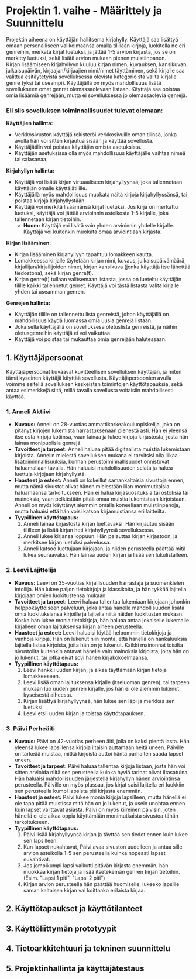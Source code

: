 # Projektin 1. vaihe - Määrittely ja Suunnittelu
Projektin aiheena on käyttäjän hallitsema kirjahylly. Käyttäjä saa lisättyä omaan personalliseen valikoimaansa omalla tilillään kirjoja, luokitella ne eri genreihin, merkata kirjat luetuksi, ja jättää 1-5 arvion kirjasta, jos se on merkitty luetuksi, sekä lisätä arvion mukaan pienen muistiinpanon.  
Kirjan lisäämiseen kirjahyllyyn kuuluu kirjan nimen, kuvauksen, kansikuvan, julkaisupäivän, kirjaajan/kirjaajien nimi/nimet täyttäminen, sekä kirjalle saa valittua esitäytetyistä sovelluksessa olevista kategorioista valita kirjalle genre (yksi tai useampi). Käyttäjällä on myös mahdollisuus lisätä sovellukseen omat genret olemassaolevaan listaan. Käyttäjä saa poistaa omia lisäämiä genrejään, mutta ei sovelluksessa jo olemassaolevia genrejä. 

### Eli siis sovelluksen toiminnallisuudet tulevat olemaan:

**Käyttäjien hallinta:**
  - Verkkosivuston käyttäjä rekisteröi verkkosivuille oman tilinsä, jonka avulla hän voi sitten kirjautua sisään ja käyttää sovellusta.
  - Käyttäjätilin voi poistaa käyttäjän omista asetuksista.
  - Käyttäjän asetuksissa olla myös mahdollisuus käyttäjälle vaihtaa nimeä tai salasanaa.

**Kirjahyllyn hallinta:**
  - Käyttäjä voi lisätä kirjan virtuaaliseen kirjahyllyynsä, joka tallennetaan käyttäjän omalle käyttäjätilille.
  - Käyttäjällä myös mahdollisuus muokata näitä kirjoja kirjahyllyssänsä, tai poistaa kirjoja kirjahyllystään.
  - Käyttäjä voi merkitä lisäämänsä kirjat luetuksi. Jos kirja on merkattu luetuksi, käyttäjä voi jättää arvioinnin asteikosta 1-5 kirjalle, joka tallennetaan kirjan tietoihin.
      - **Huom:** Käyttäjä voi lisätä vain yhden arvioinnin yhdelle kirjalle. Käyttäjä voi kuitenkin muokata omaa arviointiaan kirjasta.
    
**Kirjan lisääminen:**
  - Kirjan lisääminen kirjahyllyyn tapahtuu lomakkeen kautta.
  - Lomakkeessa kirjalle täytetään kirjan nimi, kuvaus, julkaisupäivämäärä, kirjailijan/kirjailijoiden nimet, kirjan kansikuva (jonka käyttäjä itse lähettää tiedostona), sekä kirjan genre(t).
  - Kirjan genre(t) tullaan valitsemaan listasta, jossa on lueteltu käyttäjän tilille kaikki tallennetut genret. Käyttäjä voi tästä listasta valita kirjalle yhden tai useamman genren.

 **Genrejen hallinta:**
   - Käyttäjän tilille on tallennettu lista genreistä, johon käyttäjällä on mahdollisuus käydä luomassa omia uusia genrejä listaan.
   - Jokaisella käyttäjällä on sovelluksesa oletuslista genreistä, ja näihin oletusgenreihin käyttäjä ei voi vaikuttaa.
   - Käyttäjä voi poistaa tai mukauttaa omia genrejään halutessaan.  

## 1. Käyttäjäpersoonat 
Käyttäjäpersoonat kuvaavat kuvitteellisen sovelluksen käyttäjän, ja miten tämä kyseinen käyttäjä käyttää sovellusta. Käyttäjäpersoonien avulla voimme esitellä sovelluksen keskeisten toimintojen käyttötapauksia, sekä antaa esimerkkejä siitä, millä tavalla sovellusta voitaisiin mahdollisesti käyttää. 

### 1. Anneli Aktiivi
- **Kuvaus:** Anneli on 28-vuotias ammattikorkeakouluopiskelija, joka on pitänyt kirjojen lukemista harrastuksenaan pienestä asti. Hän ei yleensä itse osta kirjoja kotiinsa, vaan lainaa ja lukee kirjoja kirjastosta, josta hän lainaa monipuolisia genrejä.
- **Tavoitteet ja tarpeet:** Anneli haluaa pitää digitaalista muistia lukemistaan kirjoista. Annelin mielestä sovelluksen mukana ei tarvitsisi olla liikaa lisätoiminnallisuuksia, kunhan perustoiminnallisuudet onnistuvat haluamallaan tavalla. Hän haluaisi mahdollisuuden selata ja hakea luettuja kirjojaan kirjahyllystä.  
- **Haasteet ja esteet:** Anneli on kokeillut samankaltaisia sivustoja ennen, mutta nämä sivustot olivat hänen mielestään liian monimutkaisia haluamaansa tarkoitukseen. Hän ei halua kirjasuosituksia tai ostoksia tai mainoksia, vaan pelkästään pitää omaa muistia lukemistaan kirjoistaan. Anneli on myös käyttänyt aiemmin omalla koneellaan muistiinpanoja, mutta haluaisi että hän voisi katsoa kirjamuistiansa eri laitteilta. 
- **Tyypillinen käyttötapaus:**
    1. Anneli lainaa kirjastosta kirjan luettavaksi. Hän kirjautuu sisään tililleen ja lisää kirjan heti kirjahyllyynsä sovelluksessa.
    2. Anneli lukee kirjansa loppuun. Hän palauttaa kirjan kirjastoon, ja merkitsee kirjan luetuksi palvelussa.
    3. Anneli katsoo luettujaan kirjojaan, ja niiden perusteella päättää mitä lukea seuraavaksi. Hän lainaa uuden kirjan ja lisää sen lukulistalleen. 

### 2. Leevi Lajittelija
- **Kuvaus:** Leevi on 35-vuotias kirjallisuuden harrastaja ja suomenkielen intoilija. Hän lukee paljon tietokirjoja ja klassikoita, ja hän tykkää lajitella kirjojaan omien luokitustensa mukaan.
- **Tavoitteet ja tarpeet:** Leevi haluaa tallentaa lukemiaan kirjojaan johonkin helppokäyttöiseen palveluun, joka antaa hänelle mahdollisuuden lisätä omia luokituksiansa kirjoille ja lajitella niitä näiden luokitusten mukaan. Koska hän lukee monia tietokirjoja, hän haluaa antaa jokaiselle lukemalle kirjalleen oman lajituksensa kirjan aiheen perusteella.
- **Haasteet ja esteet:** Leevi haluaisi löytää helpommin tietokirjoja ja vanhoja kirjoja. Hän on lukenut niin monta, että hänellä on hankaluuksia lajitella listaa kirjoista, joita hän on jo lukenut. Kaikki mainonnat toisilta sivustoilta kuitenkin antavat hänelle vain mainoksia kirjoista, joita hän on jo lukenut, tai jotka eivät sovi hänen kirjakokoelmaansa.
- **Tyypillinen käyttötapaus:**
    1. Leevi hankkii uuden kirjan, ja alkaa täyttämään kirjan tietoja lomakkeeseen.
    2. Leevi lisää oman lajituksensa kirjalle (itseluoman genren), tai tarpeen mukaan luo uuden genren kirjalle, jos hän ei ole aiemmin lukenut kyseisestä aiheesta.
    3. Kirjan lisättyä kirjahyllyynsä, hän lukee sen läpi ja merkkaa sen luetuksi.
    4. Leevi etsii uuden kirjan ja toistaa käyttötapauksen.

### 3. Päivi Perheäiti
- **Kuvaus:** Päivi on 42-vuotias perheen äiti, jolla on kaksi pientä lasta. Hän yleensä lukee lapsillensa kirjoja iltaisin auttamaan heitä uneen. Päiville on tärkeää muistaa, mitkä kirjoista auttoi häntä parhaiten saada lapset uneen.
- **Tavoitteet ja tarpeet:** Päivi haluaa tallentaa kirjoja listaan, josta hän voi sitten arvioida niitä sen perusteella kuinka hyviä tarinat olivat iltasatuina. Hän haluaisi mahdollisuuden järjestellä kirjahyllyn hänen arviointinsa perusteella. Päiville on myös plussaa, jos kirjat saisi lajitella eri luokkiin sen perusteella kumpi lapsista piti kirjasta enemmän.
- **Haasteet ja esteet:** Päivi lukee monia kirjoja lapsilleen, mutta hänellä ei ole tapa pitää muistissa mitä hän on jo lukenut, ja usein unohtaa ennen kuin lapset valittavat asiasta. Päivi on myös kiireinen päivisin, joten hänellä ei ole aikaa oppia käyttämään monimutkaista sivustoa tähän tarkoitukseen.
- **Tyypillinen käyttötapaus:**
    1. Päivi lisää kirjahyllyynsä kirjan ja täyttää sen tiedot ennen kuin lukee sen lapsilleen.
    2. Kun lapset nukahtavat, Päivi avaa sivuston uudelleen ja antaa sille arvion asteikolla 1-5 sen perusteella kuinka nopeasti lapset nukahtivat.
    3. Jos jompikumpi lapsi vaikutti pitävän kirjasta enemmän, hän muokkaa kirjan tietoja ja lisää itsetekemän genren kirjan tietoihin. (Esim. "Lapsi 1 piti", "Lapsi 2 piti")
    4. Kirjan arvion perusteella hän päättää huomiselle, lukeeko lapsille saman kaltaisen kirjan vai koittaako erilaista kirjaa.

## 2. Käyttötapaukset ja käyttötilanteet

## 3. Käyttöliittymän prototyypit

## 4. Tietoarkkitehtuuri ja tekninen suunnittelu

## 5. Projektinhallinta ja käyttäjätestaus
